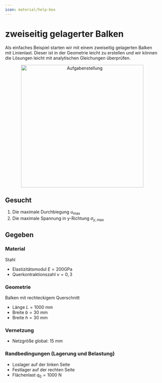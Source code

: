 ```yaml
---
icon: material/help-box
---
```


# zweiseitig gelagerter Balken

Als einfaches Beispiel starten wir mit einem zweiseitig gelagerten Balken mit Linienlast. Dieser ist in der Geometrie leicht zu erstellen und wir können die Lösungen leicht mit analytischen Gleichungen überprüfen.

<!-- --8<-- [start:Aufgabenstellung] -->
<figure style="text-align:center;">
  <img src="../images/Aufgabenstellung.png" alt="Aufgabenstellung" width="400" class="no-lightbox">
</figure>
<!-- --8<-- [end:Aufgabenstellung] -->

## Gesucht

1. Die maximale Durchbiegung $u_{\max }$
2. Die maximale Spannung in y-Richtung $\sigma_{y, \max }$

## Gegeben

### Material

Stahl

- Elastizitätsmodul $E=200 \mathrm{GPa}$
- Querkontraktionszahl $\nu=0,3$

### Geometrie

Balken mit rechteckigem Querschnitt

- Länge $L=1000 \mathrm{~mm}$
- Breite $b=30 \mathrm{~mm}$
- Breite $h=30 \mathrm{~mm}$

### Vernetzung

- Netzgröße global: 15 mm

### Randbedingungen (Lagerung und Belastung)

- Loslager auf der linken Seite
- Festlager auf der rechten Seite
- Flächenlast $q_0=1000 \mathrm{~N}$
